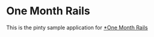 # One Month Rails

This is the pinty sample application for 
[*One Month Rails](http://onemonthrails.com)